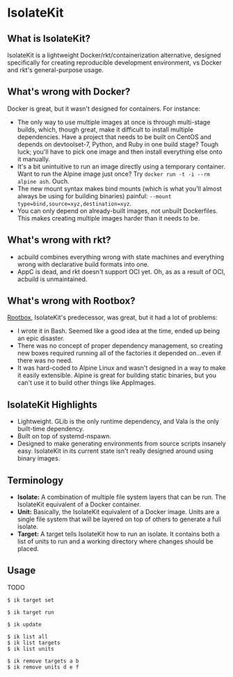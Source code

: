 # IsolateKit

## What is IsolateKit?

IsolateKit is a lightweight Docker/rkt/containerization alternative, designed
specifically for creating reproducible development environment, vs Docker and rkt's
general-purpose usage.

## What's wrong with Docker?

Docker is great, but it wasn't designed for containers. For instance:

- The only way to use multiple images at once is through multi-stage builds, which,
  though great, make it difficult to install multiple dependencies. Have a project that
  needs to be built on CentOS and depends on devtoolset-7, Python, and Ruby in one
  build stage? Tough luck; you'll have to pick one image and then install everything
  else onto it manually.
- It's a bit unintuitive to run an image directly using a temporary container. Want to
  run the Alpine image just once? Try `docker run -t -i --rm alpine ash`. Ouch.
- The new mount syntax makes bind mounts (which is what you'll almost always be using
  for building binaries) painful: `--mount type=bind,source=xyz,destination=xyz`.
- You can only depend on already-built images, not unbuilt Dockerfiles. This makes
  creating multiple images harder than it needs to be.

## What's wrong with rkt?

- acbuild combines everything wrong with state machines and everything wrong with
  declarative build formats into one.
- AppC is dead, and rkt doesn't support OCI yet. Oh, as as a result of OCI,
  acbuild is unmaintained.

## What's wrong with Rootbox?

[Rootbox](https://project-rootbox.github.io), IsolateKit's predecessor, was great, but
it had a lot of problems:

- I wrote it in Bash. Seemed like a good idea at the time, ended up being an epic
  disaster.
- There was no concept of proper dependency management, so creating new boxes required
  running all of the factories it depended on...even if there was no need.
- It was hard-coded to Alpine Linux and wasn't designed in a way to make it easily
  extensible. Alpine is great for building static binaries, but you can't use it to
  build other things like AppImages.

## IsolateKit Highlights

- Lightweight. GLib is the only runtime dependency, and Vala is the only built-time
  dependency.
- Built on top of systemd-nspawn.
- Designed to make generating environments from source scripts insanely easy. IsolateKit
  in its current state isn't really designed around using binary images.

## Terminology

- **Isolate:** A combination of multiple file system layers that can be run. The
  IsolateKit equivalent of a Docker container.
- **Unit:** Basically, the IsolateKit equivalent of a Docker image. Units are a single
  file system that will be layered on top of others to generate a full isolate.
- **Target:** A target tells IsolateKit how to run an isolate. It contains both a list
  of units to run and a working directory where changes should be placed.

## Usage

TODO

```
$ ik target set

$ ik target run

$ ik update

$ ik list all
$ ik list targets
$ ik list units

$ ik remove targets a b
$ ik remove units d e f
```
